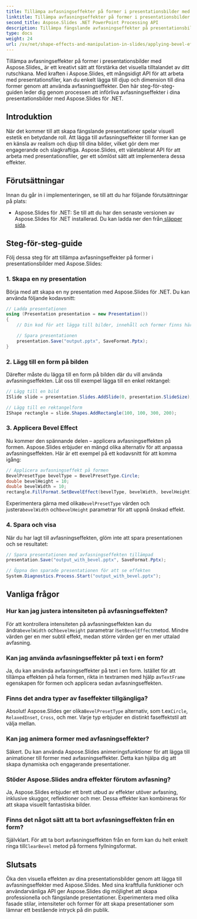 ```yaml
---
title: Tillämpa avfasningseffekter på former i presentationsbilder med Aspose.Slides
linktitle: Tillämpa avfasningseffekter på former i presentationsbilder med Aspose.Slides
second_title: Aspose.Slides .NET PowerPoint Processing API
description: Tillämpa fängslande avfasningseffekter på presentationsbilder med Aspose.Slides API. Öka visuellt tilltal med steg-för-steg guide och källkod. Lär dig hur du implementerar avfasningseffekter för dynamiska presentationer.
type: docs
weight: 24
url: /sv/net/shape-effects-and-manipulation-in-slides/applying-bevel-effects-shapes/
---
```

Tillämpa avfasningseffekter på former i presentationsbilder med Aspose.Slides_ är ett kreativt sätt att förstärka det visuella tilltalandet av ditt rutschkana. Med kraften i Aspose.Slides, ett mångsidigt API för att arbeta med presentationsfiler, kan du enkelt lägga till djup och dimension till dina former genom att använda avfasningseffekter. Den här steg-för-steg-guiden leder dig genom processen att införliva avfasningseffekter i dina presentationsbilder med Aspose.Slides för .NET.

## Introduktion

När det kommer till att skapa fängslande presentationer spelar visuell estetik en betydande roll. Att lägga till avfasningseffekter till former kan ge en känsla av realism och djup till dina bilder, vilket gör dem mer engagerande och slagkraftiga. Aspose.Slides, ett väletablerat API för att arbeta med presentationsfiler, ger ett sömlöst sätt att implementera dessa effekter.

## Förutsättningar

Innan du går in i implementeringen, se till att du har följande förutsättningar på plats:

-  Aspose.Slides för .NET: Se till att du har den senaste versionen av Aspose.Slides för .NET installerad. Du kan ladda ner den från[ släpper sida](https://releases.aspose.com/slides/net/).

## Steg-för-steg-guide

Följ dessa steg för att tillämpa avfasningseffekter på former i presentationsbilder med Aspose.Slides:

### 1. Skapa en ny presentation

Börja med att skapa en ny presentation med Aspose.Slides för .NET. Du kan använda följande kodavsnitt:

```csharp
// Ladda presentationen
using (Presentation presentation = new Presentation())
{
    // Din kod för att lägga till bilder, innehåll och former finns här

    // Spara presentationen
    presentation.Save("output.pptx", SaveFormat.Pptx);
}
```

### 2. Lägg till en form på bilden

Därefter måste du lägga till en form på bilden där du vill använda avfasningseffekten. Låt oss till exempel lägga till en enkel rektangel:

```csharp
// Lägg till en bild
ISlide slide = presentation.Slides.AddSlide(0, presentation.SlideSize);

// Lägg till en rektangelform
IShape rectangle = slide.Shapes.AddRectangle(100, 100, 300, 200);
```

### 3. Applicera Bevel Effect

Nu kommer den spännande delen – applicera avfasningseffekten på formen. Aspose.Slides erbjuder en mängd olika alternativ för att anpassa avfasningseffekten. Här är ett exempel på ett kodavsnitt för att komma igång:

```csharp
// Applicera avfasningseffekt på formen
BevelPresetType bevelType = BevelPresetType.Circle;
double bevelHeight = 10;
double bevelWidth = 10;
rectangle.FillFormat.SetBevelEffect(bevelType, bevelWidth, bevelHeight);
```

 Experimentera gärna med olika`BevelPresetType` värden och justera`bevelWidth` och`bevelHeight` parametrar för att uppnå önskad effekt.

### 4. Spara och visa

När du har lagt till avfasningseffekten, glöm inte att spara presentationen och se resultatet:

```csharp
// Spara presentationen med avfasningseffekten tillämpad
presentation.Save("output_with_bevel.pptx", SaveFormat.Pptx);

// Öppna den sparade presentationen för att se effekten
System.Diagnostics.Process.Start("output_with_bevel.pptx");
```

## Vanliga frågor

### Hur kan jag justera intensiteten på avfasningseffekten?

 För att kontrollera intensiteten på avfasningseffekten kan du ändra`bevelWidth` och`bevelHeight` parametrar i`SetBevelEffect`metod. Mindre värden ger en mer subtil effekt, medan större värden ger en mer uttalad avfasning.

### Kan jag använda avfasningseffekter på text i en form?

 Ja, du kan använda avfasningseffekter på text i en form. Istället för att tillämpa effekten på hela formen, rikta in textramen med hjälp av`TextFrame` egenskapen för formen och applicera sedan avfasningseffekten.

### Finns det andra typer av faseffekter tillgängliga?

 Absolut! Aspose.Slides ger olika`BevelPresetType` alternativ, som t.ex`Circle`, `RelaxedInset`, `Cross`, och mer. Varje typ erbjuder en distinkt faseffektstil att välja mellan.

### Kan jag animera former med avfasningseffekter?

Säkert. Du kan använda Aspose.Slides animeringsfunktioner för att lägga till animationer till former med avfasningseffekter. Detta kan hjälpa dig att skapa dynamiska och engagerande presentationer.

### Stöder Aspose.Slides andra effekter förutom avfasning?

Ja, Aspose.Slides erbjuder ett brett utbud av effekter utöver avfasning, inklusive skuggor, reflektioner och mer. Dessa effekter kan kombineras för att skapa visuellt fantastiska bilder.

### Finns det något sätt att ta bort avfasningseffekten från en form?

 Självklart. För att ta bort avfasningseffekten från en form kan du helt enkelt ringa till`ClearBevel` metod på formens fyllningsformat.

## Slutsats

Öka den visuella effekten av dina presentationsbilder genom att lägga till avfasningseffekter med Aspose.Slides. Med sina kraftfulla funktioner och användarvänliga API ger Aspose.Slides dig möjlighet att skapa professionella och fängslande presentationer. Experimentera med olika fasade stilar, intensiteter och former för att skapa presentationer som lämnar ett bestående intryck på din publik.